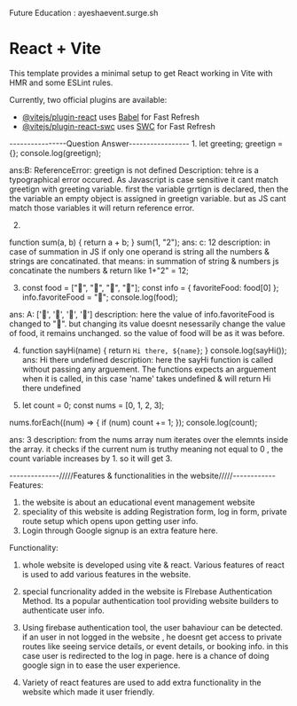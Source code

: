 Future Education : ayeshaevent.surge.sh

# React + Vite

This template provides a minimal setup to get React working in Vite with HMR and some ESLint rules.

Currently, two official plugins are available:

- [@vitejs/plugin-react](https://github.com/vitejs/vite-plugin-react/blob/main/packages/plugin-react/README.md) uses [Babel](https://babeljs.io/) for Fast Refresh
- [@vitejs/plugin-react-swc](https://github.com/vitejs/vite-plugin-react-swc) uses [SWC](https://swc.rs/) for Fast Refresh


----------------Question Answer-----------------
1. 
let greeting;
greetign = {};
console.log(greetign);

ans:B: ReferenceError: greetign is not defined
Description: tehre is a typographical error occured. As Javascript is case sensitive it cant match greetign with greeting variable. first the variable grrtign is declared, then the the variable an empty object is assigned in greetign variable. but as JS cant match those variables it will return reference error.

2. 
function sum(a, b) {
  return a + b;
}
sum(1, "2");
ans: c: 12
description: in case of summation in JS if only one operand  is string all the numbers & strings are concatinated. that means: in summation of string & numbers js concatinate the numbers & return like 1+"2" = 12;

3. const food = ["🍕", "🍫", "🥑", "🍔"];
const info = { favoriteFood: food[0] };
info.favoriteFood = "🍝";
console.log(food);

ans: A: ['🍕', '🍫', '🥑', '🍔']
description: here the value of info.favoriteFood is changed to "🍝". but changing its value doesnt nesessarily change the value of food, it remains unchanged. so the value of food will be as it was before. 

4. function sayHi(name) {
  return `Hi there, ${name}`;
}
console.log(sayHi());
ans: Hi there undefined
description: here the sayHi function is called without passing any arguement. The functions expects an arguement when it is called, in this case  'name' takes undefined & will return Hi there undefined 

5. let count = 0;
const nums = [0, 1, 2, 3];

nums.forEach((num) => {
  if (num) count += 1;
});
console.log(count);

ans: 3
description: from the nums array num iterates over the elemnts inside the array. it checks if the current num is truthy meaning not equal to 0 , the count variable increases by 1. so it will get 3. 

--------------/////Features & functionalities in the website/////------------
Features:
1. the website is about an educational event management website 
2. speciality of this website is adding Registration form, log in form, private route setup which opens upon getting user info.
3. Login through Google signup is an extra feature here.

Functionality: 
1. whole website is developed using vite & react. Various features of react is used to add various features in the website. 
2. special funcrionality added in the website is FIrebase Authentication Method. Its a popular authentication tool providing website builders to authenticate user info.
3. Using firebase authentication tool, the user bahaviour can be detected. if an user in not logged in the website , he doesnt get access to private routes like seeing service details, or event details, or booking info. in this case user is redirected to the log in page. here is a chance of doing  google sign in to ease the user experience. 

4. Variety of react features are used to add extra functionality in the website which made it user friendly. 
